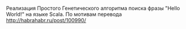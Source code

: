 Реализация Простого Генетического алгоритма поиска фразы "Hello World!" на языке Scala.
По мотивам перевода http://habrahabr.ru/post/100990/
